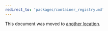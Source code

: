 ```yaml
---
redirect_to: 'packages/container_registry.md'
---
```


This document was moved to [another location](packages/container_registry.md).

<!-- This redirect file can be deleted after February 1, 2021. -->
<!-- Before deletion, see: https://docs.gitlab.com/ee/development/documentation/#move-or-rename-a-page -->
